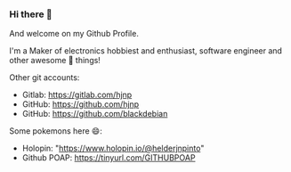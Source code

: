 ### Hi there 👋
And welcome on my Github Profile.

I'm a Maker of electronics hobbiest and enthusiast, software engineer and other awesome 🚀 things!

Other git accounts:
- Gitlab: https://gitlab.com/hjnp
- GitHub: https://github.com/hjnp
- GitHub: https://github.com/blackdebian

Some pokemons here 😄:

- Holopin: "https://www.holopin.io/@helderjnpinto"
- Github POAP: https://tinyurl.com/GITHUBPOAP
